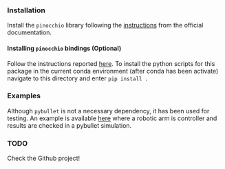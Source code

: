### Installation

Install the `pinocchio` library following the [instructions](https://stack-of-tasks.github.io/pinocchio/download.html) from the official documentation.

#### Installing `pinocchio` bindings (Optional)

Follow the instructions reported [here](https://github.com/conda-forge/pinocchio-feedstock). To install the python scripts for this package in the current conda environment (after conda has been activate) navigate to this directory and enter `pip install .`

### Examples

Although `pybullet` is not a necessary dependency, it has been used for testing. An example is available [here](test/controllers/test_op_space_controller.py)
where a robotic arm is controller and results are checked in a pybullet simulation.

### TODO 

Check the Github project!